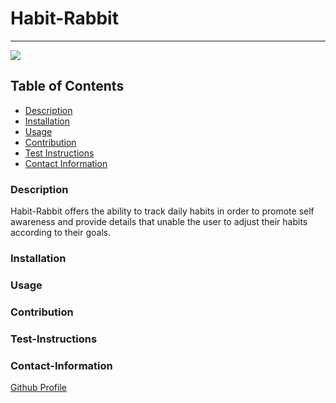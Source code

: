 # Habit-Rabbit

---

<a href="https://img.shields.io/badge/License-MIT-brightgreen"><img src="https://img.shields.io/badge/License-MIT-brightgreen"></a>

## Table of Contents

- [Description](#description)
- [Installation](#installation)
- [Usage](#usage)
- [Contribution](#contribution)
- [Test Instructions](#test-instructions)
- [Contact Information](#contact-information)

### Description

Habit-Rabbit offers the ability to track daily habits in order to promote self awareness and provide details that unable the user to adjust their habits according to their goals.

### Installation

### Usage

### Contribution

### Test-Instructions

### Contact-Information

[Github Profile](https://github.com/KFields91)
